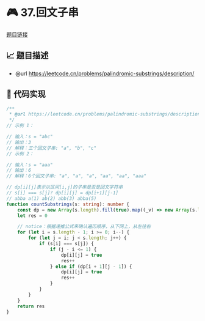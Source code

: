 # 🎮 37.回文子串

[题目链接](https://leetcode.cn/problems/palindromic-substrings/description/)

## 📈 题目描述
* @url https://leetcode.cn/problems/palindromic-substrings/description/

## 📎 代码实现
```typescript
/**
 * @url https://leetcode.cn/problems/palindromic-substrings/description/
 */
// 示例 1：

// 输入：s = "abc"
// 输出：3
// 解释：三个回文子串: "a", "b", "c"
// 示例 2：

// 输入：s = "aaa"
// 输出：6
// 解释：6个回文子串: "a", "a", "a", "aa", "aa", "aaa"

// dp[i][j]表示以区间[i,j]的子串是否是回文字符串
// s[i] === s[j]? dp[i][j] = dp[i+1][j-1]
// abba a(1) ab(2) abb(3) abba(5)
function countSubstrings(s: string): number {
    const dp = new Array(s.length).fill(true).map((_v) => new Array(s.length).fill(false))
    let res = 0

    // notice：根据递推公式来确认遍历顺序，从下网上，从左往右
    for (let i = s.length - 1; i >= 0; i--) {
        for (let j = i; j < s.length; j++) {
            if (s[i] === s[j]) {
                if (j - i <= 1) {
                    dp[i][j] = true
                    res++
                } else if (dp[i + 1][j - 1]) {
                    dp[i][j] = true
                    res++
                }
            }
        }
    }
    return res
}

```

